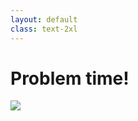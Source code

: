 ```yaml
---
layout: default
class: text-2xl
---
```


# **Problem** time!

<div class="overflow-auto h-full">
  <img src="/images/06-react-01.png" class="w-200 m-auto" />
</div>